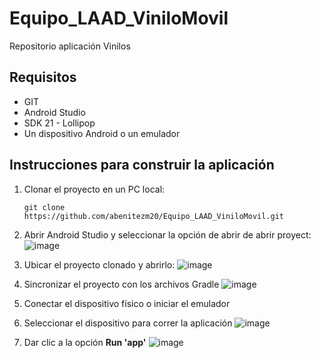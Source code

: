 # Equipo_LAAD_ViniloMovil
Repositorio aplicación Vinilos

## Requisitos
* GIT
* Android Studio
* SDK 21 - Lollipop
* Un dispositivo Android o un emulador

## Instrucciones para construir la aplicación

1. Clonar el proyecto en un PC local:

    `git clone https://github.com/abenitezm20/Equipo_LAAD_ViniloMovil.git`

2. Abrir Android Studio y seleccionar la opción de abrir de abrir proyect:
![image](https://user-images.githubusercontent.com/111323164/234752853-cbf05f94-c7a2-46ed-b3b5-54cf93601501.png)

3. Ubicar el proyecto clonado y abrirlo:
![image](https://user-images.githubusercontent.com/111323164/234752882-63b68eb5-0d9d-4e64-9f42-0446290db9f3.png)

4. Sincronizar el proyecto con los archivos Gradle
![image](https://user-images.githubusercontent.com/111323164/234752902-d00bb0be-3c26-4985-8842-d9f5a91e7b6c.png)

5. Conectar el dispositivo físico o iniciar el emulador
6. Seleccionar el dispositivo para correr la aplicación
![image](https://user-images.githubusercontent.com/111323164/234752933-dc928c9f-74f1-4bc7-991c-5e19e48bda54.png)

7. Dar clic a la opción **Run 'app'**
![image](https://user-images.githubusercontent.com/111323164/234752947-433261c1-adee-4954-9a50-d9c1372ca57d.png)
